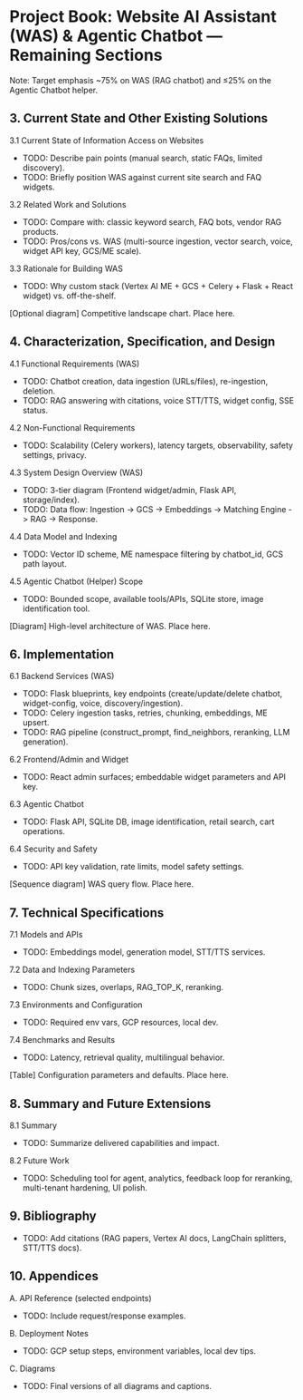 # Project Book: Website AI Assistant (WAS) & Agentic Chatbot — Remaining Sections

Note: Target emphasis ~75% on WAS (RAG chatbot) and ≤25% on the Agentic Chatbot helper.

## 3. Current State and Other Existing Solutions

3.1 Current State of Information Access on Websites
- TODO: Describe pain points (manual search, static FAQs, limited discovery).
- TODO: Briefly position WAS against current site search and FAQ widgets.

3.2 Related Work and Solutions
- TODO: Compare with: classic keyword search, FAQ bots, vendor RAG products.
- TODO: Pros/cons vs. WAS (multi-source ingestion, vector search, voice, widget API key, GCS/ME scale).

3.3 Rationale for Building WAS
- TODO: Why custom stack (Vertex AI ME + GCS + Celery + Flask + React widget) vs. off-the-shelf.

[Optional diagram] Competitive landscape chart. Place here.

## 4. Characterization, Specification, and Design

4.1 Functional Requirements (WAS)
- TODO: Chatbot creation, data ingestion (URLs/files), re-ingestion, deletion.
- TODO: RAG answering with citations, voice STT/TTS, widget config, SSE status.

4.2 Non-Functional Requirements
- TODO: Scalability (Celery workers), latency targets, observability, safety settings, privacy.

4.3 System Design Overview (WAS)
- TODO: 3-tier diagram (Frontend widget/admin, Flask API, storage/index).
- TODO: Data flow: Ingestion -> GCS -> Embeddings -> Matching Engine -> RAG -> Response.

4.4 Data Model and Indexing
- TODO: Vector ID scheme, ME namespace filtering by chatbot_id, GCS path layout.

4.5 Agentic Chatbot (Helper) Scope
- TODO: Bounded scope, available tools/APIs, SQLite store, image identification tool.

[Diagram] High-level architecture of WAS. Place here.

## 6. Implementation

6.1 Backend Services (WAS)
- TODO: Flask blueprints, key endpoints (create/update/delete chatbot, widget-config, voice, discovery/ingestion).
- TODO: Celery ingestion tasks, retries, chunking, embeddings, ME upsert.
- TODO: RAG pipeline (construct_prompt, find_neighbors, reranking, LLM generation).

6.2 Frontend/Admin and Widget
- TODO: React admin surfaces; embeddable widget parameters and API key.

6.3 Agentic Chatbot
- TODO: Flask API, SQLite DB, image identification, retail search, cart operations.

6.4 Security and Safety
- TODO: API key validation, rate limits, model safety settings.

[Sequence diagram] WAS query flow. Place here.

## 7. Technical Specifications

7.1 Models and APIs
- TODO: Embeddings model, generation model, STT/TTS services.

7.2 Data and Indexing Parameters
- TODO: Chunk sizes, overlaps, RAG_TOP_K, reranking.

7.3 Environments and Configuration
- TODO: Required env vars, GCP resources, local dev.

7.4 Benchmarks and Results
- TODO: Latency, retrieval quality, multilingual behavior.

[Table] Configuration parameters and defaults. Place here.

## 8. Summary and Future Extensions

8.1 Summary
- TODO: Summarize delivered capabilities and impact.

8.2 Future Work
- TODO: Scheduling tool for agent, analytics, feedback loop for reranking, multi-tenant hardening, UI polish.

## 9. Bibliography
- TODO: Add citations (RAG papers, Vertex AI docs, LangChain splitters, STT/TTS docs).

## 10. Appendices

A. API Reference (selected endpoints)
- TODO: Include request/response examples.

B. Deployment Notes
- TODO: GCP setup steps, environment variables, local dev tips.

C. Diagrams
- TODO: Final versions of all diagrams and captions.
